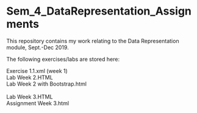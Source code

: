 # Sem_4_DataRepresentation_Assignments

This repository contains my work relating to the Data Representation module, Sept.-Dec 2019. 

The following exercises/labs are stored here:

Exercise 1.1.xml (week 1)	<br/>
Lab Week 2.HTML	  <br/>
Lab Week 2 with Bootstrap.html  <br/>	
Lab Week 3.HTML    <br/>
Assignment Week 3.html	<br/>
